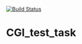 [![Build Status](https://travis-ci.org/kertmannik/CGI_test_task.svg?branch=master)](https://travis-ci.org/kertmannik/CGI_test_task)

# CGI_test_task
